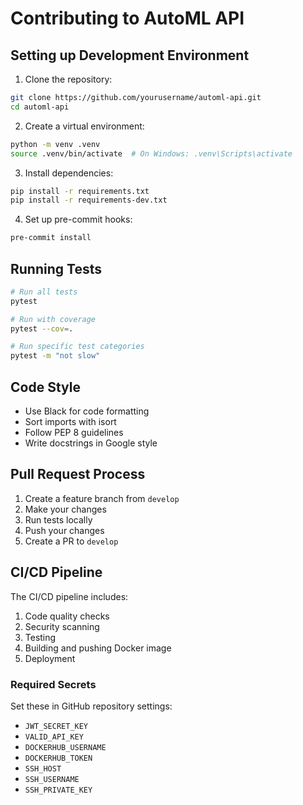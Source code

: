 # Contributing to AutoML API

## Setting up Development Environment

1. Clone the repository:
```bash
git clone https://github.com/yourusername/automl-api.git
cd automl-api
```

2. Create a virtual environment:
```bash
python -m venv .venv
source .venv/bin/activate  # On Windows: .venv\Scripts\activate
```

3. Install dependencies:
```bash
pip install -r requirements.txt
pip install -r requirements-dev.txt
```

4. Set up pre-commit hooks:
```bash
pre-commit install
```

## Running Tests

```bash
# Run all tests
pytest

# Run with coverage
pytest --cov=.

# Run specific test categories
pytest -m "not slow"
```

## Code Style

- Use Black for code formatting
- Sort imports with isort
- Follow PEP 8 guidelines
- Write docstrings in Google style

## Pull Request Process

1. Create a feature branch from `develop`
2. Make your changes
3. Run tests locally
4. Push your changes
5. Create a PR to `develop`

## CI/CD Pipeline

The CI/CD pipeline includes:
1. Code quality checks
2. Security scanning
3. Testing
4. Building and pushing Docker image
5. Deployment

### Required Secrets

Set these in GitHub repository settings:
- `JWT_SECRET_KEY`
- `VALID_API_KEY`
- `DOCKERHUB_USERNAME`
- `DOCKERHUB_TOKEN`
- `SSH_HOST`
- `SSH_USERNAME`
- `SSH_PRIVATE_KEY`
